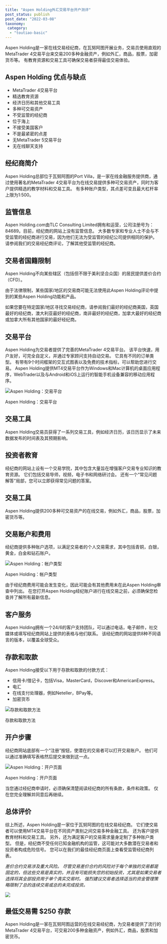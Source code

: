 ```yaml
---
title: "Aspen Holding外汇交易平台开户测评"
post_status: publish
post_date: "2022-03-08"
taxonomy:
 category: 
  - "toutiao-basic"
---
```


Aspen Holding是一家在线交易经纪商，在瓦努阿图开展业务，交易员使用直观的MetaTrader 4交易平台来交易200多种金融资产，例如外汇，商品，股票，加密货币等。 有教育资源和交易工具可确保交易者获得最佳交易体验。

## Aspen Holding 优点与缺点
- MetaTrader 4交易平台
- 精选教育资源
- 经济日历和其他交易工具
- 多种可交易资产
- 不受监管的经纪商
- 位于海上
- 不接受美国客户
- 不是最紧密的点差
- 无MetaTrader 5交易平台
- 无在线聊天支持


## 经纪商简介

Aspen Holding总部位于瓦努阿图的Port Villa，是一家在线金融服务提供商，通过使用著名的MetaTrader 4交易平台为在线交易提供多种可交易资产，同时为客户提供精选的教学材料和交易工具。 有多种账户类型，其点差可变且最大杠杆率上限为1:500。

## 监管信息

Aspen Holding.com由TLC Consulting Limited拥有和运营，公司注册号为：84689。目前，经纪商的网站上没有监管信息。 大多数专家和专业人士不会与不受监管的经纪商进行交易，因为他们无法为受监管的经纪公司提供相同的保护。 请参阅我们的交易经纪商评论，了解其他受监管的经纪商。

## 交易者国籍限制

Aspen Holding不向某些辖区（包括但不限于美利坚合众国）的居民提供差价合约（CFD）。

由于法律限制，某些国家/地区的交易商可能无法使用此Aspen Holding评论中提到的某些Aspen Holding功能和产品。

如果您要在特定国家/地区寻找交易经纪商，请参阅我们最好的经纪商美国，英国最好的经纪商，澳大利亚最好的经纪商，南非最好的经纪商，加拿大最好的经纪商或加拿大所有其他国家的最好经纪商。

## 交易平台

Aspen Holding为交易者提供了完善的MetaTrader 4交易平台。 该平台快速，用户友好，可完全自定义，并通过专家顾问支持自动交易。 它具有不同的订单类型。 有带有9个时间框架的交互式图表以及免费的技术指标，可以帮助您进行交易。 Aspen Holding提供MT4交易平台作为Windows和Mac计算机的桌面应用程序，WebTrader以及与Android和iOS上运行的智能手机设备兼容的移动应用程序。

![Aspen Holding：交易平台](https://cdn.fendou.la/funstoutiao/2020/11/Aspen-Holding-Review-Trading-Platform.jpg "Aspen Holding：交易平台")

Aspen Holding：交易平台

## 交易工具

Aspen Holding交易员获得了一系列交易工具，例如经济日历，该日历显示了未来数据发布的时间表及其预期影响。

## 投资者教育

经纪商的网站上设有一个交易学院，其中包含大量旨在增强客户交易专业知识的教育资源。 它们包括交易导师，视频，电子书和网络研讨会。 还有一个“常见问题解答”局部，您可以立即获得常见问题的答案。

## 交易工具

Aspen Holding提供200多种可交易资产的在线交易，例如外汇，商品，股票，加密货币等。

## 交易账户和费用

经纪商提供多种账户选项，以满足交易者的个人交易需求，其中包括青铜，白银，黄金，白金和钻石账户。

![Aspen Holding：帐户类型](https://cdn.fendou.la/funstoutiao/2020/11/Aspen-Holding-Review-Account-Types-1024x633.jpg "Aspen Holding：帐户类型")

Aspen Holding：帐户类型

由于经纪商费用可能会发生变化，因此可能会有其他费用未在此Aspen Holding审查中列出。 在您打开Aspen Holding经纪账户进行在线交易之前，必须确保您检查并了解所有最新信息。

## 客户服务

Aspen Holding拥有一个24/6的客户支持团队，可以通过电话，电子邮件，社交媒体或填写经纪商网站上提供的表格与他们联系。 该经纪商的网站提供8种不同语言的版本，以覆盖全球受众。

## 存款和取款

Aspen Holding接受以下用于存款和取款的付款方式：
- 信用卡/借记卡，包括Visa，MasterCard，Discover和AmericanExpress。
- 电汇
- 在线支付处理器，例如Neteller，BPay等。
- 加密货币

![存款和取款方法](https://cdn.fendou.la/funstoutiao/2020/11/Aspen-Holding-Review-Deposit-And-Withdrawal-Methods-1024x184.jpg "Aspen Holding：存款和提款方法")

存款和取款方法

## 开户步骤

经纪商网站底部有一个“注册”按钮，使潜在的交易者可以打开交易账户。 他们可以通过准确填写表格然后提交来做到这一点。

![Aspen Holding：开户页面](https://cdn.fendou.la/funstoutiao/2020/11/Aspen-Holding-Review-Account-Opening-Page-592x1024.jpg "Aspen Holding：开户页面")

Aspen Holding：开户页面

当您通过经纪商申请时，必须确保清楚阅读经纪商的所有条款，条件和政策。 仅在您完全理解并同意后再继续。

## 总体评价

综上所述，Aspen Holding是一家位于瓦努阿图的在线交易经纪商。 它们使交易者可以使用MT4交易平台在不同资产类别之间交易多种金融工具。 还为客户提供教育材料和交易工具。 另外，还为满足客户的交易需求量身定制了多种账户类型。 但是，经纪商不受任何已知金融机构的监管，这可能对大多数潜在交易者和投资者构成危险信号。 您可以在我们的最佳经纪商页面上查看受监管经纪商列表。

_差价合约交易涉及重大风险。 尽管交易差价合约的风险对于每个单独的交易都是固定的，但这些交易是真实的，并且有可能损失您的初始投资，尤其是如果交易者选择将其全部投资用于单个真实交易时。 强烈建议交易者选择适当的资金管理策略限制了总的连续交易或总的未完成投资。_

![](https://cdn.fendou.la/funstoutiao/2020/11/Aspen-Holding-Logo.png)

## 最低交易需 **$250** 存款

Aspen Holding是一家在瓦努阿图运营的在线交易经纪商，为交易者提供了流行的MetaTrader 4交易平台，可交易200多种金融资产，例如外汇，商品，股票和加密货币。
